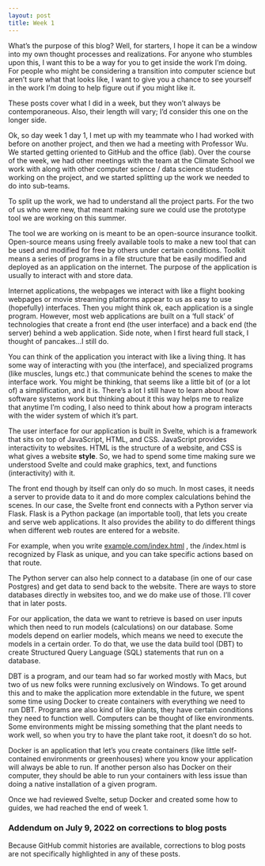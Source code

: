 ```yaml
---
layout: post
title: Week 1
---
```


What’s the purpose of this blog? Well, for starters, I hope it can be a window into my own thought processes and realizations. For anyone who stumbles upon this, I want this to be a way for you to get inside the work I’m doing. For people who might be considering a transition into computer science but aren’t sure what that looks like, I want to give you a chance to see yourself in the work I’m doing to help figure out if you might like it.

These posts cover what I did in a week, but they won’t always be contemporaneous. Also, their length will vary; I’d consider this one on the longer side.

Ok, so day week 1 day 1, I met up with my teammate who I had worked with before on another project, and then we had a meeting with Professor Wu. We started getting oriented to GitHub and the office (lab). Over the course of the week, we had other meetings with the team at the Climate School we work with along with other computer science / data science students working on the project, and we started splitting up the work we needed to do into sub-teams.

To split up the work, we had to understand all the project parts. For the two of us who were new, that meant making sure we could use the prototype tool we are working on this summer.

The tool we are working on is meant to be an open-source insurance toolkit. Open-source means using freely available tools to make a new tool that can be used and modified for free by others under certain conditions. Toolkit means a series of programs in a file structure that be easily modified and deployed as an application on the internet. The purpose of the application is usually to interact with and store data.

Internet applications, the webpages we interact with like a flight booking webpages or movie streaming platforms appear to us as easy to use (hopefully) interfaces. Then you might think ok, each application is a single program. However, most web applications are built on a ‘full stack’ of technologies that create a front end (the user interface) and a back end (the server) behind a web application. Side note, when I first heard full stack, I thought of pancakes…I still do.

You can think of the application you interact with like a living thing. It has some way of interacting with you (the interface), and specialized programs (like muscles, lungs etc.) that communicate behind the scenes to make the interface work. You might be thinking, that seems like a little bit of (or a lot of) a simplification, and it is. There’s a lot I still have to learn about how software systems work but thinking about it this way helps me to realize that anytime I’m coding, I also need to think about how a program interacts with the wider system of which it’s part.

The user interface for our application is built in Svelte, which is a framework that sits on top of JavaScript, HTML, and CSS. JavaScript provides interactivity to websites. HTML is the structure of a website, and CSS is what gives a website **style**. So, we had to spend some time making sure we understood Svelte and could make graphics, text, and functions (interactivity) with it.

The front end though by itself can only do so much. In most cases, it needs a server to provide data to it and do more complex calculations behind the scenes. In our case, the Svelte front end connects with a Python server via Flask. Flask is a Python package (an importable tool), that lets you create and serve web applications. It also provides the ability to do different things when different web routes are entered for a website.

For example, when you write [example.com/index.html](http://example.com/index.html) , the /index.html is recognized by Flask as unique, and you can take specific actions based on that route.

The Python server can also help connect to a database (in one of our case Postgres) and get data to send back to the website. There are ways to store databases directly in websites too, and we do make use of those. I’ll cover that in later posts.

For our application, the data we want to retrieve is based on user inputs which then need to run models (calculations) on our database. Some models depend on earlier models, which means we need to execute the models in a certain order. To do that, we use the data build tool (DBT) to create Structured Query Language (SQL) statements that run on a database.

DBT is a program, and our team had so far worked mostly with Macs, but two of us new folks were running exclusively on Windows. To get around this and to make the application more extendable in the future, we spent some time using Docker to create containers with everything we need to run DBT. Programs are also kind of like plants, they have certain conditions they need to function well. Computers can be thought of like environments. Some environments might be missing something that the plant needs to work well, so when you try to have the plant take root, it doesn’t do so hot.

Docker is an application that let’s you create containers (like little self-contained environments or greenhouses) where you know your application will always be able to run. If another person also has Docker on their computer, they should be able to run your containers with less issue than doing a native installation of a given program.

Once we had reviewed Svelte, setup Docker and created some how to guides, we had reached the end of week 1.


### Addendum on July 9, 2022 on corrections to blog posts

Because GitHub commit histories are available, corrections to blog posts are not specifically highlighted in any of these posts. 

